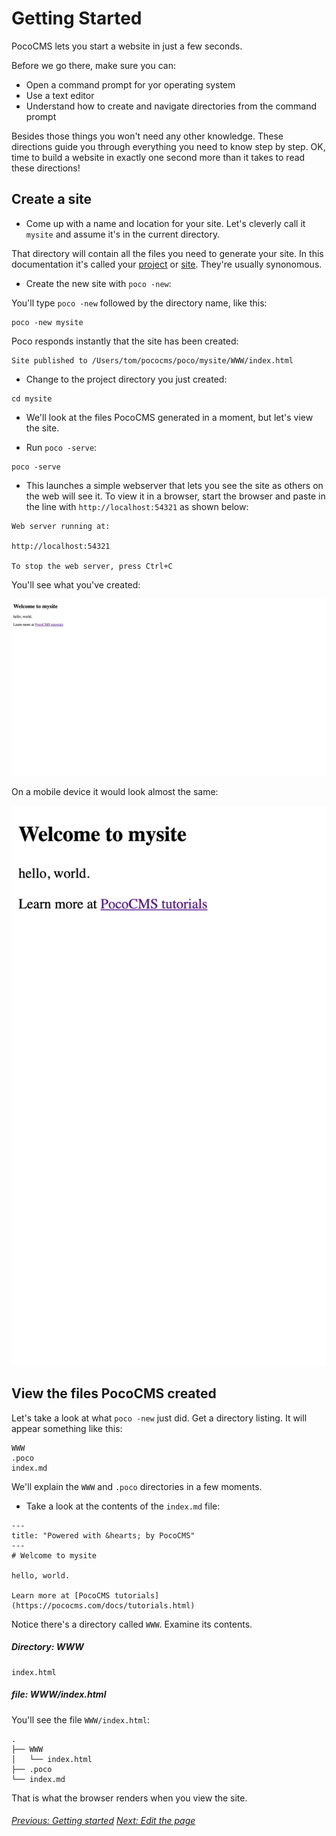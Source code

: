 # Getting Started

PocoCMS lets you start a website in just a few seconds. 

Before we go there, make sure you can:

* Open a command prompt for yor operating system
* Use a text editor
* Understand how to create and navigate directories from the command prompt

Besides those things you won't need any other knowledge. 
These directions guide you through everything you need to know
step by step. OK, time to build a website in exactly one second
more than it takes to read these directions!

## Create a site

* Come up with a name and location for your site. Let's cleverly call it `mysite`
and assume it's in the current directory.


That directory will contain all the files you need to generate your site.
In this documentation it's called your [project](glossary.html#project) or 
[site](glossary.html#site). They're usually synonomous.

* Create the new site with `poco -new`:

You'll type `poco -new` followed by the directory name, like this:

```
poco -new mysite
```

Poco responds instantly that the site has been created:

```
Site published to /Users/tom/pococms/poco/mysite/WWW/index.html
```

* Change to the project directory you just created:

```
cd mysite
```

* We'll look at the files PocoCMS generated in a moment, but let's view the site.

* Run `poco -serve`:

```
poco -serve
```

* This launches a simple webserver that lets you see the site
as others on the web will see it. To view it in a browser,
start the browser and paste in the line with `http://localhost:54321`
as shown below:

```
Web server running at:

http://localhost:54321

To stop the web server, press Ctrl+C
```

You'll see what you've created:

![Default home page created by PocoCMS](img/home-page-default-1366x768.png)

On a mobile device it would look almost the same:

![Default home page created by PocoCMS](img/home-page-default-mobile-360x640.png)

## View the files PocoCMS created

Let's take a look at what `poco -new` just did. Get a directory
listing. It will appear something like this:

```
WWW
.poco
index.md
```

We'll explain the `WWW` and `.poco` directories in a few moments.

* Take a look at the contents of the `index.md` file:

```
---
title: "Powered with &hearts; by PocoCMS"
---
# Welcome to mysite

hello, world.

Learn more at [PocoCMS tutorials](https://pococms.com/docs/tutorials.html) 
```

Notice there's a directory called `WWW`. Examine its contents.

##### **Directory:** WWW

```
index.html
```

##### **file:** WWW/index.html

You'll see the file `WWW/index.html`:

```
.
├── WWW
│   └── index.html
├── .poco
└── index.md
```

That is what the browser renders when you view the site.

###### [Previous: Getting started](getting-started.html) [Next: Edit the page](gs-edit-page.html)

